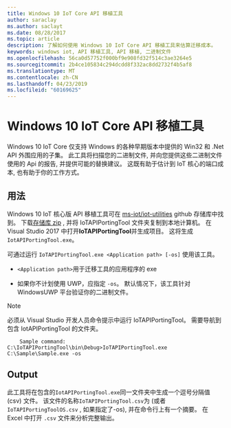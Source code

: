 ```yaml
---
title: Windows 10 IoT Core API 移植工具
author: saraclay
ms.author: saclayt
ms.date: 08/28/2017
ms.topic: article
description: 了解如何使用 Windows 10 IoT Core API 移植工具来估算迁移成本。
keywords: windows iot, API 移植工具, API 移植, 二进制文件
ms.openlocfilehash: 56ca0d57752f000bf9e908fd32f514c3ae3264e5
ms.sourcegitcommit: 2b4ce105834c294dcdd8f332ac8dd2732f4b5af8
ms.translationtype: MT
ms.contentlocale: zh-CN
ms.lasthandoff: 04/23/2019
ms.locfileid: "60169625"
---
```

# <a name="windows-10-iot-core-api-porting-tool"></a>Windows 10 IoT Core API 移植工具

Windows 10 IoT Core 仅支持 Windows 的各种早期版本中提供的 Win32 和 .Net API 外围应用的子集。 此工具将扫描您的二进制文件, 并向您提供这些二进制文件使用的 Api 的报告, 并提供可能的替换建议。 这既有助于估计到 IoT 核心的端口成本, 也有助于你的工作方式。


## <a name="usage"></a>用法

Windows 10 IoT 核心版 API 移植工具可在 [ms-iot/iot-utilities](https://github.com/ms-iot/iot-utilities) github 存储库中找到。  下载[存储库 zip](https://github.com/ms-iot/iot-utilities/archive/master.zip) , 并将 IoTAPIPortingTool 文件夹复制到本地计算机。  在 Visual Studio 2017 中打开**IoTAPIPortingTool**并生成项目。  这将生成 `IotAPIPortingTool.exe`。

可通过运行 `IoTAPIPortingTool.exe <Application path> [-os]` 使用该工具。

*  `<Application path>`用于迁移工具的应用程序的 exe

*  如果你不计划使用 UWP，应指定 `-os`。  默认情况下，该工具针对 WindowsUWP 平台验证你的二进制文件。

> [!NOTE] 
> 必须从 Visual Studio 开发人员命令提示中运行 IoTAPIPortingTool。 需要导航到包含 IotAPIPortingTool 的文件夹。 

        Sample command: C:\IoTAPIPortingTool\bin\Debug>IoTAPIPortingTool.exe C:\Sample\Sample.exe -os 

## <a name="output"></a>Output

此工具将在包含的`IotAPIPortingTool.exe`同一文件夹中生成一个逗号分隔值 (csv) 文件。 该文件的名称`IoTAPIPortingTool.csv`为 (或者`IoTAPIPortingToolOS.csv` , 如果指定了-os), 并在命令行上有一个摘要。 在 Excel 中打开 `.csv` 文件来分析完整输出。
